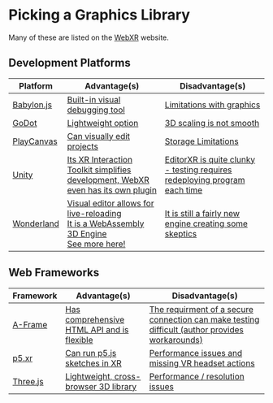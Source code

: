 # Picking a Graphics Library

Many of these are listed on the [WebXR](https://immersiveweb.dev/) website.

## Development Platforms
| Platform                                                                                     | Advantage(s)          | Disadvantage(s) |
|----------------------------------------------------------------------------------------------|-----------------------|-----------------|
| [Babylon.js](https://doc.babylonjs.com/divingDeeper/webXR/introToWebXR)                      | [Built-in visual debugging tool](https://doc.babylonjs.com/toolsAndResources/tools/inspector)| [Limitations with graphics](https://forum.babylonjs.com/t/is-babylon-js-for-me/24502)|
| [GoDot](https://docs.godotengine.org/en/stable/classes/class_webxrinterface.html)            | [Lightweight option](https://www.quora.com/What-kind-of-advantages-does-the-Godot-engine-have-over-other-game-engines)| [3D scaling is not smooth](https://www.quora.com/Is-Godot-better-than-Unity-for-developing-a-game-What-are-the-pros-and-cons)|
| [PlayCanvas](https://developer.playcanvas.com/en/user-manual/xr/using-webxr/)                | [Can visually edit projects](https://developer.playcanvas.com/en/user-manual/introduction/)| [Storage Limitations](https://forum.playcanvas.com/t/you-are-great-but-the-storage-is-too-small/10508)|
| [Unity](https://de-panther.github.io/unity-webxr-export/Documentation/Getting-Started.html)  | [Its XR Interaction Toolkit simplifies development, WebXR even has its own plugin](https://creatxr.com/start-your-game-engine-unity-vs-unreal-for-xr-development/)| [EditorXR is quite clunky - testing requires redeploying program each time ](https://creatxr.com/start-your-game-engine-unity-vs-unreal-for-xr-development/)|
| [Wonderland](https://wonderlandengine.com/about/what-is-wle/)                                | [Visual editor allows for live-reloading](https://wonderlandengine.com/about/what-is-wle/#develop-more-rapidly-iterate-faster-flow) <br/> [It is a WebAssembly 3D Engine](https://wonderlandengine.com/about/optimizations/#webassembly) <br/> [See more here!](https://wonderlandengine.com/news/5-benefits-of-webxr/)| [It is still a fairly new engine creating some skeptics](https://www.reddit.com/r/WebVR/comments/jopip7/wonderland_engine_webxr_focused_game_engine/)|

## Web Frameworks
| Framework                                                                                    | Advantage(s) | Disadvantage(s) |
|----------------------------------------------------------------------------------------------|--------------|-----------------|
| [A-Frame](https://aframe.io/docs/1.3.0/components/webxr.html#sidebar)                        | [Has comprehensive HTML API and is flexible](https://medium.com/hexavara-tech/how-i-built-webxr-using-a-frame-preact-snowpack-6cee19c72d81)| [The requirment of a secure connection can make testing difficult (author provides workarounds)](https://medium.com/samsung-internet-dev/making-an-ar-game-with-aframe-529e03ae90cb)|
| [p5.xr](https://p5xr.org/#/?id=getting-started)                                              | [Can run p5.js sketches in XR](https://github.com/stalgiag/p5.xr)| [Performance issues and missing VR headset actions](https://medium.com/processing-foundation/improving-the-p5-xr-library-through-artistic-examples-13d35557ff)|
| [Three.js](https://threejs.org/docs/)                                                        | [Lightweight, cross-browser 3D library](https://github.com/mrdoob/three.js/blob/dev/README.md)| [Performance / resolution issues](https://discourse.threejs.org/t/webxr-quality-problems/24603)|
